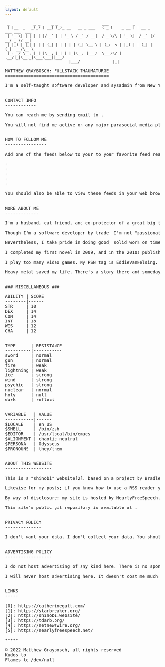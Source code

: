 ```yaml
---
layout: default
---
```


```
 _           _ _     _ _                    ___           _                     
 | |__  _   _(_) | __| (_)_ __   __ _ ___   ( _ )    _ __ | | __ _  ___ ___  ___ 
 | '_ \| | | | | |/ _` | | '_ \ / _` / __|  / _ \/\ | '_ \| |/ _` |/ __/ _ \/ __|
 | |_) | |_| | | | (_| | | | | | (_| \__ \ | (_>  < | |_) | | (_| | (_|  __/\__ \
 |_.__/ \__,_|_|_|\__,_|_|_| |_|\__, |___/  \___/\/ | .__/|_|\__,_|\___\___||___/
                             |___/               |_|                          
```  

<pre class="col">
MATTHEW GRAYBOSCH: FULLSTACK THAUMATURGE
========================================

I'm a self-taught software developer and sysadmin from New York exiled to the wilds of central Pennsylvania. I build cathedrals on quicksand from blueprints scribbled on bar napkins, and more often than not the result works.


CONTACT INFO
------------

You can reach me by sending email to <contact@matthewgraybosch.com>.

You will not find me active on any major parasocial media platform.


HOW TO FOLLOW ME
----------------

Add one of the feeds below to your to your favorite feed reader.

- <https://matthewgraybosch.com/feeds/posts.xml>
- <https://matthewgraybosch.com/feeds/fiction.xml>
- <https://matthewgraybosch.com/feeds/bookmarks.xml>
- <https://matthewgraybosch.com/feeds/playlist.xml>
- <https://matthewgraybosch.com/feeds/workouts.xml>

You should also be able to view these feeds in your web browser. Thanks to XSLT they should render as if they were HTML.


MORE ABOUT ME
-------------

I'm a husband, cat friend, and co-protector of a great big trauma puppy that my wife rescued from a shelter. My wife and I met on a Yahoo! forum in 2000, met in person for the first time in 2002, and got married in 2004. In the meantime we courted via email and instant messaging with weekly phone calls. We've been through a lot together, and while I had some doubts before I got married I have no regrets.

Though I'm a software developer by trade, I'm not "passionate" about tech. In fact, I don't think of what I do as a career; to me it's just my day job, something I do so I can afford hobbies like reading and writing sci-fi, listening to heavy metal, playing video games, and traveling with my wife. I work to live rather than living to work. If being a janitor paid as much as coding, I'd go back to sweeping floors and scrubbing toilets; either way I'm cleaning up after other people. I've outlived the vast majority of my work, so kindly pardon my cynicism about the tech industry.

Nevertheless, I take pride in doing good, solid work on time and within budget while using the right tools for the job at hand. I also like to tinker with secondhand computers and run GNU/Linux (mainly Slackware) and OpenBSD on them. In addition to maintaining this website, I maintain a site for my wife, Catherine Gatt[0]. I maintain another for my science fantasy saga, Starbreaker[1].

I completed my first novel in 2009, and in the 2010s published a couple of novels and several short stories. However, my publisher -- Curiosity Quills Press -- folded in early 2019 and ghosted every author they had under contract. Between that and some other personal difficulties (not to mention surviving COVID-19), I have struggled to continue writing.

I play too many video games. My PSN tag is EddieVanHelsing. I mainly play Elden Ring, Shin Megami Tensei: Nocturne, Persona 5 Royal, the remastered SaGa Frontier, and Final Fantasy XIV.

Heavy metal saved my life. There's a story there and someday I might bother to tell it.


### MISCELLANEOUS ###

ABILITY | SCORE
--------|------
STR     | 10
DEX     | 14  
CON     | 14  
INT     | 18  
WIS     | 12  
CHA     | 12


TYPE      | RESISTANCE
----------|-----------
sword     | normal  
gun       | normal  
fire      | weak  
lightning | weak  
ice       | strong  
wind      | strong  
psychic   | strong  
nuclear   | normal  
holy      | null  
dark      | reflect  


VARIABLE   | VALUE
-----------|------
$LOCALE    | en_US
$SHELL     | /bin/zsh
$EDITOR    | /usr/local/bin/emacs
$ALIGNMENT | chaotic neutral
$PERSONA   | Odysseus
$PRONOUNS  | they/them


ABOUT THIS WEBSITE
------------------

This is a "shinobi" website[2], based on a project by Bradley Taunt[3]. Rather than clamoring for attention, it hides in plain sight. If you know how to find it, you can. Otherwise it abides in the shadows, ready to be seen when you are ready to see it.

Likewise for my posts; if you know how to use a RSS reader you can follow me by adding one of the feeds listed above to your feed reader. If you're on a Mac like me I recommend NetNewsWire[4].

By way of disclosure: my site is hosted by NearlyFreeSpeech.net[5].

This site's public git repository is available at <https://git.sr.ht/~starbreaker/matthewgraybosch.com>.


PRIVACY POLICY
--------------

I don't want your data. I don't collect your data. You should not get any cookies while visiting this website, there are no analytics, and I have access logging disabled when not debugging technical issues.


ADVERTISING POLICY
------------------

I do not host advertising of any kind here. There is no sponsored content on this website. My personal website is not a billboard.

I will never host advertising here. It doesn't cost me much to operate this website, so I can easily pay the expenses out of the salary I get from my day job.


LINKS
-----

[0]: https://catherinegatt.com/
[1]: https://starbreaker.org/
[2]: https://shinobi.website/
[3]: https://tdarb.org/
[4]: https://netnewswire.org/
[5]: https://nearlyfreespeech.net/

*****

© 2022 Matthew Graybosch, all rights reserved
Kudos to <contact@matthewgraybosch.com>
Flames to /dev/null
</pre>
